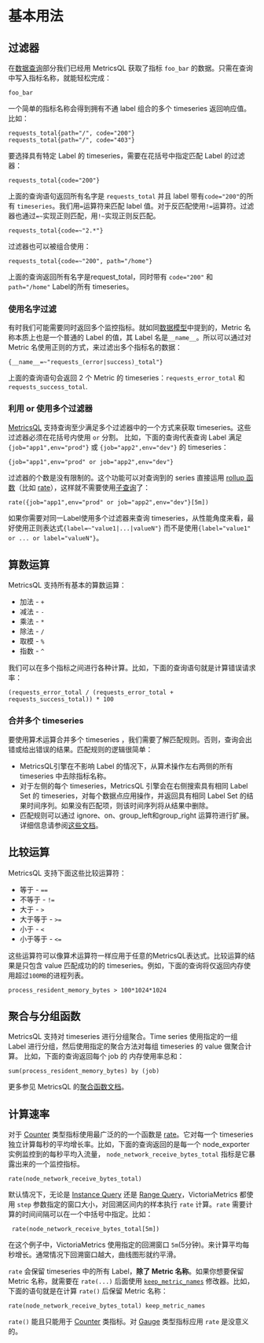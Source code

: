 # 基本用法

## **过滤器**

在[数据查询](../)部分我们已经用 MetricsQL 获取了指标 `foo_bar` 的数据。只需在查询中写入指标名称，就能轻松完成：

```metricsql
foo_bar
```

一个简单的指标名称会得到拥有不通 label 组合的多个 timeseries 返回响应值。比如：

```metricsql
requests_total{path="/", code="200"} 
requests_total{path="/", code="403"} 
```

要选择具有特定 Label 的 timeseries，需要在花括号中指定匹配 Label  的过滤器：

```metricsql
requests_total{code="200"} 
```

上面的查询语句返回所有名字是 `requests_total` 并且 label 带有`code="200"`的所有 `timeseries`。我们用`=`运算符来匹配 label 值。对于反匹配使用`!=`运算符。过滤器也通过`=~`实现正则匹配，用`!~`实现正则反匹配。

```metricsql
requests_total{code=~"2.*"}
```

过滤器也可以被组合使用：

```metricsql
requests_total{code=~"200", path="/home"}
```

上面的查询返回所有名字是request\_total，同时带有 `code="200"` 和 `path="/home"` Label的所有 timeseries。

### **使用名字过滤**

有时我们可能需要同时返回多个监控指标。就如同[数据模型](../../he-xin-gai-nian.md#labels-biao-qian)中提到的，Metric 名称本质上也是一个普通的 Label 的值，其 Label 名是`__name__`。所以可以通过对 Metric 名使用正则的方式，来过滤出多个指标名的数据：

```metricsql
{__name__=~"requests_(error|success)_total"}
```

上面的查询语句会返回 2 个 Metric 的 timeseries：`requests_error_total` 和`requests_success_total`.

### **利用 or 使用多个过滤器**

[MetricsQL](https://docs.victoriametrics.com/MetricsQL.html)  支持查询至少满足多个过滤器中的一个方式来获取 timeseries。这些过滤器必须在花括号内使用 `or` 分割。 比如，下面的查询代表查询 Label 满足 `{job="app1",env="prod"}` 或 `{job="app2",env="dev"}` 的 timeseries：

```metricsql
{job="app1",env="prod" or job="app2",env="dev"}
```

过滤器的个数是没有限制的。这个功能可以对查询到的 series 直接运用 [rollup 函数](https://docs.victoriametrics.com/MetricsQL.html#rollup-functions)（比如 [rate](https://docs.victoriametrics.com/MetricsQL.html#rate)），这样就不需要使用[子查询](https://docs.victoriametrics.com/MetricsQL.html#subqueries)了：

```metricsql
rate({job="app1",env="prod" or job="app2",env="dev"}[5m])

```

如果你需要对同一Label使用多个过滤器来查询 timeseries，从性能角度来看，最好使用正则表达式`{label=~"value1|...|valueN"}` 而不是使用`{label="value1" or ... or label="valueN"}`。

## 算数运算

MetricsQL 支持所有基本的算数运算：

* 加法 - `+`
* 减法 - `-`
* 乘法 - `*`
* 除法 - `/`
* 取模 - `%`
* 指数 - `^`

我们可以在多个指标之间进行各种计算。比如，下面的查询语句就是计算错误请求率：

```metricsql
(requests_error_total / (requests_error_total + requests_success_total)) * 100
```

### 合并多个 timeseries

要使用算术运算合并多个 timeseries ，我们需要了解匹配规则。否则，查询会出错或给出错误的结果。匹配规则的逻辑很简单：

* MetricsQL引擎在不影响 Label 的情况下，从算术操作左右两侧的所有 timeseries 中去除指标名称。
* 对于左侧的每个 timeseries，MetricsQL 引擎会在右侧搜索具有相同 Label Set 的 timeseries，对每个数据点应用操作，并返回具有相同 Label Set 的结果时间序列。如果没有匹配项，则该时间序列将从结果中删除。
* 匹配规则可以通过 ignore、on、group\_left和group\_right 运算符进行扩展。详细信息请参阅[这些文档](https://prometheus.io/docs/prometheus/latest/querying/operators/#vector-matching)。

## 比较运算

MetricsQL 支持下面这些比较运算符：

* 等于 - `==`
* 不等于 - `!=`
* 大于 - `>`
* 大于等于 - `>=`
* 小于 - `<`
* 小于等于 - `<=`

这些运算符可以像算术运算符一样应用于任意的MetricsQL表达式。比较运算的结果是只包含 value 匹配成功的的 timeseries。例如，下面的查询将仅返回内存使用超过`100MB`的进程列表。

```metricsql
process_resident_memory_bytes > 100*1024*1024
```

## 聚合与分组函数

MetricsQL 支持对 timeseries 进行分组聚合。Time series 使用指定的一组 Label 进行分组，然后使用指定的聚合方法对每组 timeseries 的 value 做聚合计算。 比如，下面的查询返回每个 job 的 内存使用率总和：

```metricsql
sum(process_resident_memory_bytes) by (job)
```

更多参见 MetricsQL 的[聚合函数文档](https://docs.victoriametrics.com/MetricsQL.html#aggregate-functions)。

## **计算速率**

对于 [Counter](../../he-xin-gai-nian.md#counter-ji-shu-qi) 类型指标使用最广泛的的一个函数是 [rate](https://docs.victoriametrics.com/MetricsQL.html#rate)。它对每一个 timeseries 独立计算每秒的平均增长率。比如，下面的查询返回的是每一个 node\_exporter 实例监控到的每秒平均入流量， `node_network_receive_bytes_total` 指标是它暴露出来的一个监控指标。

```metricsql
rate(node_network_receive_bytes_total)
```

默认情况下，无论是 [Instance Query](../#instant-query) 还是 [Range Query](../#range-query-fan-wei-cha-xun)，VictoriaMetrics 都使用 `step` 参数指定的窗口大小，对回溯区间内的样本执行 `rate` 计算。`rate` 需要计算的时间间隔可以在一个中括号中指定。比如：

```metricsql
 rate(node_network_receive_bytes_total[5m])
```

在这个例子中，VictoriaMetrics 使用指定的回溯窗口 `5m`(5分钟)。来计算平均每秒增长。通常情况下回溯窗口越大，曲线图形就约平滑。

`rate` 会保留 timeseries 中的所有 Label，**除了 Metric 名称**。如果你想要保留 Metric 名称，就需要在 `rate(...)` 后面使用 [`keep_metric_names`](https://docs.victoriametrics.com/MetricsQL.html#keep\_metric\_names) 修改器。比如，下面的语句就是在计算 `rate()` 后保留 Metric 名称：

```metricsql
rate(node_network_receive_bytes_total) keep_metric_names
```

`rate()` 能且只能用于 [Counter](../../he-xin-gai-nian.md#counter-ji-shu-qi) 类指标。对 [Gauge](../../he-xin-gai-nian.md#gauge-yi-biao) 类型指标应用 `rate` 是没意义的。
